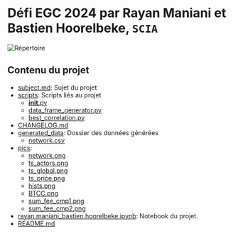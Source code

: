 # Défi EGC 2024 par Rayan Maniani et Bastien Hoorelbeke, `SCIA`
![Répertoire](https://github.com/Bast-94/DefiEGC2024-RM-BH)
## Contenu du projet
 * [subject.md](./subject.md): Sujet du projet
 * [scripts](./scripts): Scripts liés au projet
   * [__init__.py](./scripts/__init__.py)
   * [data_frame_generator.py](./scripts/data_frame_generator.py)
   * [best_correlation.py](./scripts/best_correlation.py)
 * [CHANGELOG.md](./CHANGELOG.md)
 * [generated_data](./generated_data): Dossier des données générées
   * [network.csv](./generated_data/network.csv)
 * [pics](./pics): 
   * [network.png](./pics/network.png)
   * [ts_actors.png](./pics/ts_actors.png)
   * [ts_global.png](./pics/ts_global.png)
   * [ts_price.png](./pics/ts_price.png)
   * [hists.png](./pics/hists.png)
   * [BTCC.png](./pics/BTCC.png)
   * [sum_fee_cmp1.png](./pics/sum_fee_cmp1.png)
   * [sum_fee_cmp2.png](./pics/sum_fee_cmp2.png)
 * [rayan.maniani_bastien.hoorelbeke.ipynb](./notebook.ipynb): Notebook du projet.
 * [README.md](./README.md)

